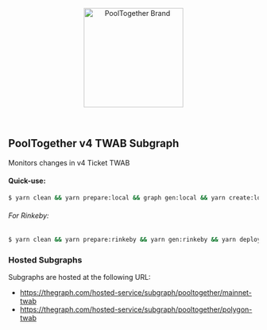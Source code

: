 <p align="center">
  <a href="https://github.com/pooltogether/pooltogether--brand-assets">
    <img src="https://github.com/pooltogether/pooltogether--brand-assets/blob/977e03604c49c63314450b5d432fe57d34747c66/logo/pooltogether-logo--purple-gradient.png?raw=true" alt="PoolTogether Brand" style="max-width:100%;" width="200">
  </a>
</p>

<br />

## PoolTogether v4 TWAB Subgraph

Monitors changes in v4 Ticket TWAB

#### Quick-use:

```sh
$ yarn clean && yarn prepare:local && graph gen:local && yarn create:local && yarn deploy:local
```

###### For Rinkeby:
```sh
$ yarn clean && yarn prepare:rinkeby && yarn gen:rinkeby && yarn deploy:rinkeby
```

### Hosted Subgraphs

Subgraphs are hosted at the following URL:
- https://thegraph.com/hosted-service/subgraph/pooltogether/mainnet-twab
- https://thegraph.com/hosted-service/subgraph/pooltogether/polygon-twab


